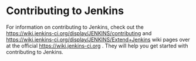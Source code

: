 # Contributing to Jenkins
For information on contributing to Jenkins, check out the https://wiki.jenkins-ci.org/display/JENKINS/contributing and https://wiki.jenkins-ci.org/display/JENKINS/Extend+Jenkins wiki pages over at the official https://wiki.jenkins-ci.org . They will help you get started with contributing to Jenkins.

